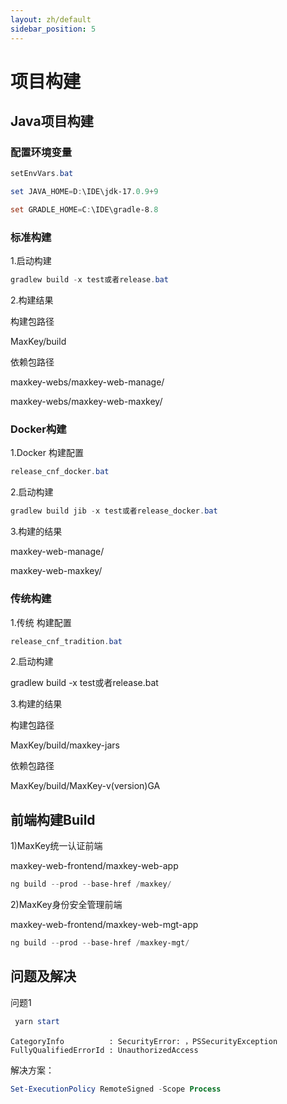 ```yaml
---
layout: zh/default
sidebar_position: 5
---
```

# 项目构建

## Java项目构建
### 配置环境变量
```powershell
setEnvVars.bat

set JAVA_HOME=D:\IDE\jdk-17.0.9+9

set GRADLE_HOME=C:\IDE\gradle-8.8
```


### 标准构建

1.启动构建

```powershell
gradlew build -x test或者release.bat
```

2.构建结果

构建包路径

MaxKey/build

依赖包路径

maxkey-webs/maxkey-web-manage/

maxkey-webs/maxkey-web-maxkey/


### Docker构建

1.Docker 构建配置

```powershell
release_cnf_docker.bat
```

2.启动构建

```powershell
gradlew build jib -x test或者release_docker.bat
```

3.构建的结果

maxkey-web-manage/

maxkey-web-maxkey/


### 传统构建

1.传统 构建配置

```powershell
release_cnf_tradition.bat
```

2.启动构建

gradlew build -x test或者release.bat


3.构建的结果

构建包路径

MaxKey/build/maxkey-jars

依赖包路径

MaxKey/build/MaxKey-v(version)GA


## 前端构建Build

1)MaxKey统一认证前端

maxkey-web-frontend/maxkey-web-app

```powershell
ng build --prod --base-href /maxkey/
```

2)MaxKey身份安全管理前端

maxkey-web-frontend/maxkey-web-mgt-app

```powershell
ng build --prod --base-href /maxkey-mgt/
```

## 问题及解决

问题1
```powershell
 yarn start
 ```

```
CategoryInfo          : SecurityError: ，PSSecurityException
FullyQualifiedErrorId : UnauthorizedAccess
```

解决方案：
```powershell
Set-ExecutionPolicy RemoteSigned -Scope Process
```
